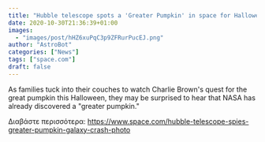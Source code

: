 ```yaml
---
title: "Hubble telescope spots a 'Greater Pumpkin' in space for Halloween "
date: 2020-10-30T21:36:39+01:00
images:
  - "images/post/hHZ6xuPqC3p9ZFRurPucEJ.png"
author: "AstroBot"
categories: ["News"]
tags: ["space.com"]
draft: false
---
```


As families tuck into their couches to watch Charlie Brown's quest for the great pumpkin this Halloween, they may be surprised to hear that NASA has already discovered a "greater pumpkin." 

Διαβάστε περισσότερα: https://www.space.com/hubble-telescope-spies-greater-pumpkin-galaxy-crash-photo

